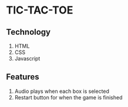 # TIC-TAC-TOE

## Technology
1. HTML
1. CSS
1. Javascript

## Features
1. Audio plays when each box is selected
1. Restart button for when the game is finished
